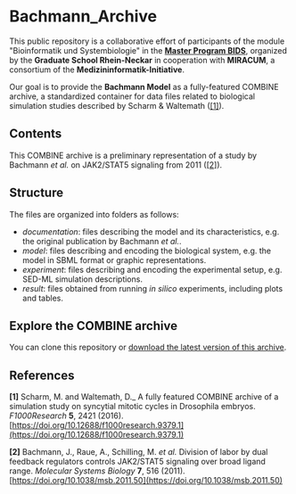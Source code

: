 # Bachmann_Archive

This public repository is a collaborative effort of participants of the module "Bioinformatik und Systembiologie" in the [**Master Program BIDS**](https://www.master-bids.hs-mannheim.de/), organized by the **Graduate School Rhein-Neckar** in cooperation with **MIRACUM**, a consortium of the **Medizininformatik-Initiative**.

Our goal is to provide the **Bachmann Model** as a fully-featured COMBINE archive, a standardized container for data files related to biological simulation studies  described by Scharm & Waltemath ([[1]](https://doi.org/10.12688/f1000research.9379.1)).

## Contents

This COMBINE archive is a preliminary representation of a study by Bachmann *et al.* on JAK2/STAT5 signaling from 2011 ([[2]](https://doi.org/10.1038/msb.2011.50)).

## Structure

The files are organized into folders as follows:
- *documentation*: files describing the model and its characteristics, e.g. the original publication by Bachmann *et al.*.
- *model*: files describing and encoding the biological system, e.g. the model in SBML format or graphic representations.
- *experiment*: files describing and encoding the experimental setup, e.g. SED-ML simulation descriptions.
- *result*: files obtained from running *in silico* experiments, including plots and tables.

## Explore the COMBINE archive

You can clone this repository or [download the latest version of this archive](https://github.com/ahodelin/Bachmann_Archive/archive/refs/heads/main.zip).

## References
**[1]** Scharm, M. and Waltemath, D._ A fully featured COMBINE archive of a simulation study on syncytial mitotic cycles in Drosophila embryos. _F1000Research_ **5**, 2421 (2016). [https://doi.org/10.12688/f1000research.9379.1](https://doi.org/10.12688/f1000research.9379.1)

**[2]** Bachmann, J., Raue, A., Schilling, M. _et al._ Division of labor by dual feedback regulators controls JAK2/STAT5 signaling over broad ligand range. _Molecular Systems Biology_ **7**, 516 (2011). [https://doi.org/10.1038/msb.2011.50](https://doi.org/10.1038/msb.2011.50)

